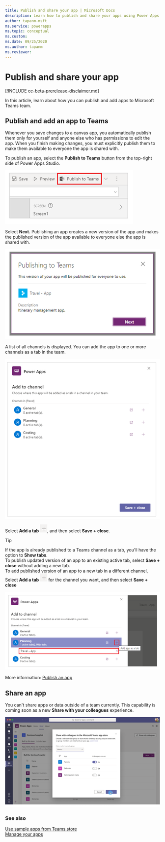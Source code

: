```yaml
---
title: Publish and share your app | Microsoft Docs
description: Learn how to publish and share your apps using Power Apps app from Teams.
author: tapanm-msft
ms.service: powerapps
ms.topic: conceptual
ms.custom: 
ms.date: 09/25/2020
ms.author: tapanm
ms.reviewer: 
---
```


# Publish and share your app

[!INCLUDE [cc-beta-prerelease-disclaimer.md](../includes/cc-beta-prerelease-disclaimer.md)]

In this article, learn about how you can publish and add apps to Microsoft Teams team.

## Publish and add an app to Teams

Whenever you save changes to a canvas app, you automatically publish them only for yourself and anyone else who has permissions to edit the app. When you finish making changes, you must explicitly publish them to make them available to everyone the app is shared with.

To publish an app, select the **Publish to Teams** button from the top-right side of Power Apps Studio.

![Publish to Teams](media/publish-app-5.png "Publish to Teams")

Select **Next.** Publishing an app creates a new version of the app and makes the published version of the app available to everyone else the app is shared with.

![Select Next](media/publish-app-6.png "Select Next")

A list of all channels is displayed. You can add the app to one or more channels as a tab in the team.

![List of channels](media/publish-app-7.png "List of channels")

Select **Add a tab** ![Add a tab](media/publish-app-9.png "Add a tab"), and then select **Save + close**.

> [!TIP]
> If the app is already published to a Teams channel as a tab, you'll have the option to **Show tabs**. <br> To publish updated version of an app to an existing active tab, select **Save + close** without adding a new tab. <br> To add published version of an app to a new tab in a different channel, Select **Add a tab** ![Add a tab](media/publish-app-9.png "Add a tab") for the channel you want, and then select **Save + close**

![Select and save](media/publish-app-8.png "Select and save")

More information: [Publish an app](../maker/canvas-apps/save-publish-app.md#publish-an-app)

## Share an app

You can't share apps or data outside of a team currently. This capability is coming soon as a new **Share with your colleagues** experience.

![Share with your colleagus](media/share-with-colleagues.png "Share with your colleagues")

### See also

[Use sample apps from Teams store](use-sample-apps-from-teams-store.md)  
[Manage your apps](manage-your-apps.md)
